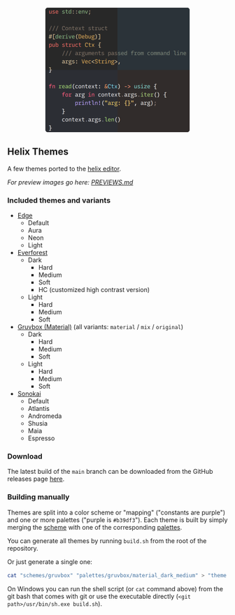 <p align="center">
  <img src="header.png" alt="header" height="285"/>
</p>

## Helix Themes

A few themes ported to the [helix editor](https://github.com/helix-editor/helix).

*For preview images go here: [PREVIEWS.md](PREVIEWS.md)*

### Included themes and variants

- [Edge](https://github.com/sainnhe/edge)
  - Default
  - Aura
  - Neon
  - Light
- [Everforest](https://github.com/sainnhe/everforest)
  - Dark
    - Hard
    - Medium
    - Soft
    - HC (customized high contrast version)
  - Light
    - Hard
    - Medium
    - Soft
- [Gruvbox (Material)](https://github.com/sainnhe/gruvbox-material) (all variants: `material` / `mix` / `original`)
  - Dark
    - Hard
    - Medium
    - Soft
  - Light
    - Hard
    - Medium
    - Soft
- [Sonokai](https://github.com/sainnhe/sonokai)
  - Default
  - Atlantis
  - Andromeda
  - Shusia
  - Maia
  - Espresso

### Download

The latest build of the `main` branch can be downloaded from the GitHub releases page [here](https://github.com/CptPotato/helix-themes/releases/tag/latest).

### Building manually

Themes are split into a color scheme or "mapping" ("constants are purple") and one or more palettes ("purple is `#b39df3`").
Each theme is built by simply merging the [scheme](schemes) with one of the corresponding [palettes](palettes).

You can generate all themes by running `build.sh` from the root of the repository.

Or just generate a single one:

```bash
cat "schemes/gruvbox" "palettes/gruvbox/material_dark_medium" > "theme.toml"
```

On Windows you can run the shell script (or `cat` command above) from the git bash that comes with git or use the executable directly (`<git path>/usr/bin/sh.exe build.sh`).
